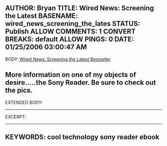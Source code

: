 AUTHOR: Bryan
TITLE: Wired News: Screening the Latest
BASENAME: wired_news_screening_the_lates
STATUS: Publish
ALLOW COMMENTS: 1
CONVERT BREAKS: __default__
ALLOW PINGS: 0
DATE: 01/25/2006 03:00:47 AM
-----
BODY:
<a title="Wired News: Screening the Latest Bestseller" href="http://www.wired.com/news/technology/0,70039-0.html?tw=rss.technology">Wired News: Screening the Latest Bestseller</a>

More information on one of my objects of desire.....the Sony Reader. Be sure to check out the pics.
-----
EXTENDED BODY:

-----
EXCERPT:

-----
KEYWORDS:
cool technology sony reader ebook
-----


